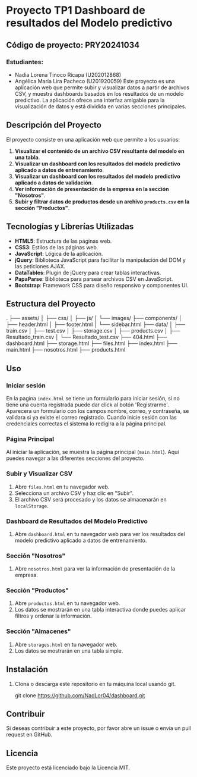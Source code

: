 # Proyecto TP1 Dashboard de resultados del Modelo predictivo
## Código de proyecto: PRY20241034

### Estudiantes:
- Nadia Lorena Tinoco Ricapa (U202012868)
- Angélica María Lira Pacheco (U201920059)
Este proyecto es una aplicación web que permite subir y visualizar datos a partir de archivos CSV, y muestra dashboards basados en los resultados de un modelo predictivo. La aplicación ofrece una interfaz amigable para la visualización de datos y está dividida en varias secciones principales.

## Descripción del Proyecto

El proyecto consiste en una aplicación web que permite a los usuarios:

1. **Visualizar el contenido de un archivo CSV resultante del modelo en una tabla**.
2. **Visualizar un dashboard con los resultados del modelo predictivo aplicado a datos de entrenamiento**.
3. **Visualizar un dashboard con los resultados del modelo predictivo aplicado a datos de validación**.
4. **Ver información de presentación de la empresa en la sección "Nosotros"**.
5. **Subir y filtrar datos de productos desde un archivo `products.csv` en la sección "Productos"**.

## Tecnologías y Librerías Utilizadas

- **HTML5**: Estructura de las páginas web.
- **CSS3**: Estilos de las páginas web.
- **JavaScript**: Lógica de la aplicación.
- **jQuery**: Biblioteca JavaScript para facilitar la manipulación del DOM y las peticiones AJAX.
- **DataTables**: Plugin de jQuery para crear tablas interactivas.
- **PapaParse**: Biblioteca para parsear archivos CSV en JavaScript.
- **Bootstrap**: Framework CSS para diseño responsivo y componentes UI.

## Estructura del Proyecto

.
├── assets/
│   ├── css/
│   ├── js/
│   └── images/
├── components/
│   ├── header.html
│   ├── footer.html
│   └── sidebar.html
├── data/
│   ├── train.csv
│   ├── test.csv
│   ├── storage.csv
│   ├── products.csv
│   ├── Resultado_train.csv
│   └── Resultado_test.csv
├── 404.html
├── dashboard.html
├── storage.html
├── files.html
├── index.html
├── main.html
├── nosotros.html
├── products.html


## Uso

### Iniciar sesión
En la pagina `index.html` se tiene un formulario para iniciar sesión, si no tiene una cuenta registrada puede dar click al botón 'Registrarme'.
Aparecera un formulario con los campos nombre, correo, y contraseña, se validara si ya existe el correo registrado.
Cuando inicie sesión con las credenciales correctas el sistema lo redigira a la página principal.

### Página Principal

Al iniciar la aplicación, se muestra la página principal (`main.html`). Aquí puedes navegar a las diferentes secciones del proyecto.

### Subir y Visualizar CSV

1. Abre `files.html` en tu navegador web.
2. Selecciona un archivo CSV y haz clic en "Subir".
3. El archivo CSV será procesado y los datos se almacenarán en `localStorage`.

### Dashboard de Resultados del Modelo Predictivo

1. Abre `dashboard.html` en tu navegador web para ver los resultados del modelo predictivo aplicado a datos de entrenamiento.

### Sección "Nosotros"

1. Abre `nosotros.html` para ver la información de presentación de la empresa.

### Sección "Productos"

1. Abre `productos.html` en tu navegador web.
2. Los datos se mostrarán en una tabla interactiva donde puedes aplicar filtros y ordenar la información.

### Sección "Almacenes"

1. Abre `storages.html` en tu navegador web.
2. Los datos se mostrarán en una tabla simple.

## Instalación

1. Clona o descarga este repositorio en tu máquina local usando git.

   git clone https://github.com/NadLor04/dashboard.git 


## Contribuir
Si deseas contribuir a este proyecto, por favor abre un issue o envía un pull request en GitHub.

## Licencia
Este proyecto está licenciado bajo la Licencia MIT.
